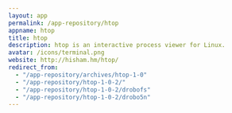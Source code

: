 ```yaml
---
layout: app
permalink: /app-repository/htop
appname: htop
title: htop
description: htop is an interactive process viewer for Linux.
avatar: /icons/terminal.png
website: http://hisham.hm/htop/
redirect_from:
  - "/app-repository/archives/htop-1-0"
  - "/app-repository/htop-1-0-2/"
  - "/app-repository/htop-1-0-2/drobofs"
  - "/app-repository/htop-1-0-2/drobo5n"
---
```


